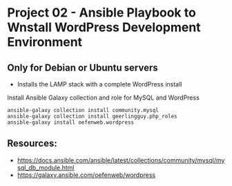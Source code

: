 # Project 02 - Ansible Playbook to Wnstall WordPress Development Environment
## Only for Debian or Ubuntu servers
- Installs the LAMP stack with a complete WordPress install

Install Ansible Galaxy collection and role for MySQL and WordPress
```
ansible-galaxy collection install community.mysql 
ansible-galaxy collection install geerlingguy.php_roles
ansible-galaxy install oefenweb.wordpress
```

## Resources:
- https://docs.ansible.com/ansible/latest/collections/community/mysql/mysql_db_module.html
- https://galaxy.ansible.com/oefenweb/wordpress
